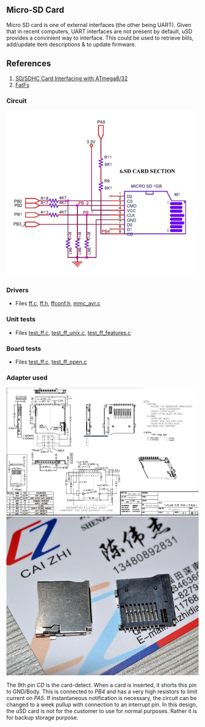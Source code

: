 ## Micro-SD Card
Micro SD card is one of external interfaces (the other being UART). Given that in recent computers, UART interfaces are not present by default, uSD provides a convinient way to interface. This could be used to retrieve bills, add/update item descriptions & to update firmware.

## References
1. [SD/SDHC Card Interfacing with ATmega8/32](https://www.dharmanitech.com/2009/01/sd-card-interfacing-with-atmega8-fat32.html)
1. [FatFs](http://elm-chan.org/fsw/ff/00index_e.html)

### Circuit
![uSD](./uSD_circuit.jpg) <br>

### Drivers
* Files [ff.c](https://github.com/narenkn/atmega_biller/blob/atmega128/ff.c), [ff.h](https://github.com/narenkn/atmega_biller/blob/atmega128/ff.h), [ffconf.h](https://github.com/narenkn/atmega_biller/blob/atmega128/ff_conf.h), [mmc_avr.c](https://github.com/narenkn/atmega_biller/blob/atmega128/mmc_avr.c) <br>

### Unit tests
* Files [test_ff.c](https://github.com/narenkn/atmega_biller/blob/atmega128/units/test_ff.c), [test_ff_unix.c](https://github.com/narenkn/atmega_biller/blob/atmega128/units/test_ff_unix.c), [test_ff_features.c](https://github.com/narenkn/atmega_biller/blob/atmega128/units/test_ff_features.c) <br>

### Board tests
* Files [test_ff.c](https://github.com/narenkn/atmega_biller/blob/atmega128/tests/test_ff.c), [test_ff_open.c](https://github.com/narenkn/atmega_biller/blob/atmega128/tests/test_ff_open.c) <br>

### Adapter used
![microSD](./MicroSD.jpg) <br>
![microSDPic](./MicroSD_Pic.jpg) <br>

The 9th pin _CD_ is the card-detect. When a card is inserted, it shorts this pin to GND/Body. This is connected to _PB4_ and has a very high resistors to limit current on _PA5_. If instantaneous notification is necessary, the circuit can be changed to a week pullup with connection to an interrupt pin. In this design, the uSD card is not for the customer to use for normal purposes. Rather it is for backup storage purpose.
